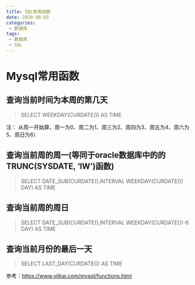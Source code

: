 ```yaml
--- 
title: SQL常用函数
date: 2020-08-03
categories: 
 - 数据库
tags: 
 - 数据库
 - SQL
---
```


# Mysql常用函数

## 查询当前时间为本周的第几天
> SELECT WEEKDAY(CURDATE()) AS TIME

注： 从周一开始算，周一为0、周二为1、周三为2、周四为3、周五为4、周六为5、周日为6）

## 查询当前周的周一(等同于oracle数据库中的的TRUNC(SYSDATE, ‘IW’)函数)
> SELECT DATE_SUB(CURDATE(),INTERVAL WEEKDAY(CURDATE()) DAY) AS TIME

## 查询当前周的周日
> SELECT DATE_SUB(CURDATE(),INTERVAL WEEKDAY(CURDATE())-6 DAY) AS TIME

## 查询当前月份的最后一天
> SELECT LAST_DAY(CURDATE()) AS TIME



参考：https://www.yiibai.com/mysql/functions.html

